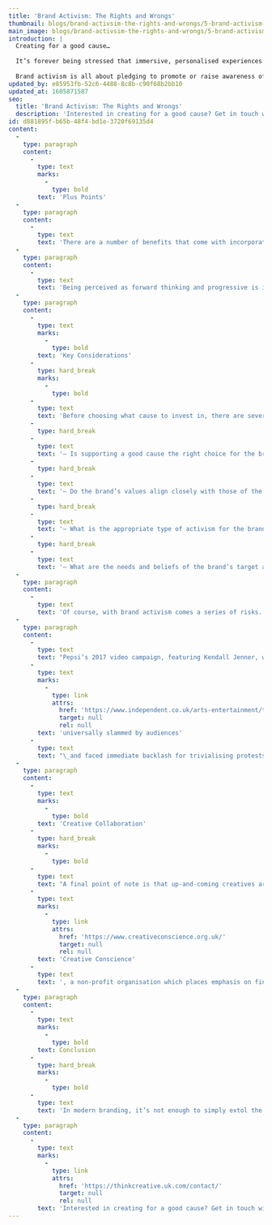 ```yaml
---
title: 'Brand Activism: The Rights and Wrongs'
thumbnail: blogs/brand-activsim-the-rights-and-wrongs/5-brand-activism-thumbnail-image.jpg
main_image: blogs/brand-activsim-the-rights-and-wrongs/5-brand-activism-main-image.jpg
introduction: |
  Creating for a good cause…
  
  It’s forever being stressed that immersive, personalised experiences are the next big thing in branding. But there’s also another huge factor at play, something which is heavily influencing the choices that audiences make: brand activism.
  
  Brand activism is all about pledging to promote or raise awareness of a worthy cause. Notable recent examples include Airbnb offering housing to refugees, and Stella Artois raising awareness of the water crisis by providing clean water to families in underprivileged countries. The Body Shop is another organisation which has long been committed prioritising causes that it holds dear (most notably animal testing). The modern brand is expected to lead by moral example, and an increasing number of organisations are doing so by pledging their support towards specific social, political, environmental and economic ideals. But why exactly do brands get involved in activism, and what risks do they run in the process?
updated_by: e85953fb-52c6-4488-8c8b-c90f68b2bb10
updated_at: 1605871587
seo:
  title: 'Brand Activism: The Rights and Wrongs'
  description: 'Interested in creating for a good cause? Get in touch with us today on 01253 297900.'
id: d881895f-b65b-48f4-bd1e-3720f69135d4
content:
  -
    type: paragraph
    content:
      -
        type: text
        marks:
          -
            type: bold
        text: 'Plus Points'
  -
    type: paragraph
    content:
      -
        type: text
        text: 'There are a number of benefits that come with incorporating activism into branding. First and foremost, it strengthens the relationship between customer and brand. The 2017 Edelman brand study suggested that 65% of audiences will choose a brand based on their beliefs. Audiences are clearly happy to back brands that support causes they too believe in.'
  -
    type: paragraph
    content:
      -
        type: text
        text: 'Being perceived as forward thinking and progressive is invaluable in modern marketing. Branding activism promotes credibility, trust and accountability – in an age in which brands are fighting to show the world that they possess all three, aligning with a good cause could drastically improve the image of an organisation.'
  -
    type: paragraph
    content:
      -
        type: text
        marks:
          -
            type: bold
        text: 'Key Considerations'
      -
        type: hard_break
        marks:
          -
            type: bold
      -
        type: text
        text: 'Before choosing what cause to invest in, there are several serious considerations to take into account. A range of questions must be asked, including:'
      -
        type: hard_break
      -
        type: text
        text: '– Is supporting a good cause the right choice for the brand in the first place?'
      -
        type: hard_break
      -
        type: text
        text: '– Do the brand’s values align closely with those of the chosen cause?'
      -
        type: hard_break
      -
        type: text
        text: '– What is the appropriate type of activism for the brand – social, environmental, political or economic?'
      -
        type: hard_break
      -
        type: text
        text: '– What are the needs and beliefs of the brand’s target audience, and do they align with the aspirations of both the brand and the chosen cause?'
  -
    type: paragraph
    content:
      -
        type: text
        text: 'Of course, with brand activism comes a series of risks. Needless to say, brands will need to seriously consider their values and philosophies before pledging towards a cause, because if beliefs aren’t backed up with up with action, it’s easy to be accused of following trends for the sake of it. Which leads us neatly into one of the biggest potential pitfalls of brand activism: not being perceived as authentic.'
  -
    type: paragraph
    content:
      -
        type: text
        text: "Pepsi’s 2017 video campaign, featuring Kendall Jenner, was designed as an attempt to promote peace and understanding, yet was\_"
      -
        type: text
        marks:
          -
            type: link
            attrs:
              href: 'https://www.independent.co.uk/arts-entertainment/tv/news/pepsi-advert-pulled-kendall-jenner-protest-video-cancelled-removed-a7668986.html'
              target: null
              rel: null
        text: 'universally slammed by audiences'
      -
        type: text
        text: "\_and faced immediate backlash for trivialising protests and demonstrations. Campaigns that result in discussion are all well and good, but not when the discussion is unanimously critical – it serves as a warning to all that even the biggest brands can fail when they involve themselves in potentially sensitive subjects."
  -
    type: paragraph
    content:
      -
        type: text
        marks:
          -
            type: bold
        text: 'Creative Collaboration'
      -
        type: hard_break
        marks:
          -
            type: bold
      -
        type: text
        text: "A final point of note is that up-and-coming creatives are being encouraged to incorporate good causes into their work.\_"
      -
        type: text
        marks:
          -
            type: link
            attrs:
              href: 'https://www.creativeconscience.org.uk/'
              target: null
              rel: null
        text: 'Creative Conscience'
      -
        type: text
        text: ', a non-profit organisation which places emphasis on finding creative solutions to ethical issues, encourages young talent to find design-driven solutions to improve the world. There’s never been a better time than now for brands to work closely with the new generation of creatives in order to effect change.'
  -
    type: paragraph
    content:
      -
        type: text
        marks:
          -
            type: bold
        text: Conclusion
      -
        type: hard_break
        marks:
          -
            type: bold
      -
        type: text
        text: 'In modern branding, it’s not enough to simply extol the basic virtues of your brand’s products or services. Brand expectation has risen, as has the need to change the world for the better. Brand activism offers a chance for companies to establish lifetime relationships with customers based on shared beliefs, all the while improving the way the world works. What better way to put additional purpose behind a brand?'
  -
    type: paragraph
    content:
      -
        type: text
        marks:
          -
            type: link
            attrs:
              href: 'https://thinkcreative.uk.com/contact/'
              target: null
              rel: null
        text: 'Interested in creating for a good cause? Get in touch with us today.'
---
```

